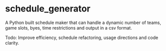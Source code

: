 # schedule_generator
A Python built schedule maker that can handle a dynamic number of teams, game slots, byes, time restrictions and output in a csv format. 

Todo: Improve efficiency, schedule refactoring, usage directions and code clarity.

